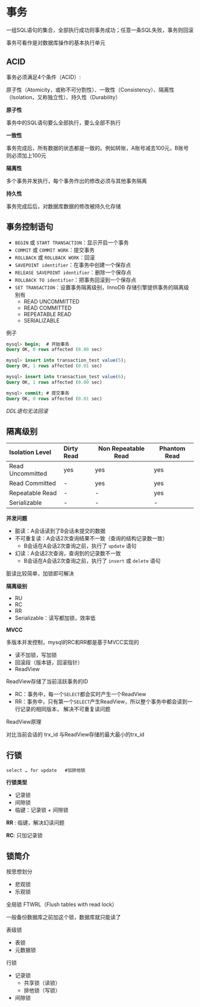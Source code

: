 # 事务

一组SQL语句的集合，全部执行成功则事务成功；任意一条SQL失败，事务则回滚

事务可看作是对数据库操作的基本执行单元

## ACID

事务必须满足4个条件（ACID）:

原子性（Atomicity，或称不可分割性）、一致性（Consistency）、隔离性（Isolation，又称独立性）、持久性（Durability）


**原子性**

事务中的SQL语句要么全部执行，要么全部不执行

**一致性**

事务完成后，所有数据的状态都是一致的。例如转账，A账号减去100元，B账号则必须加上100元

**隔离性**

多个事务并发执行，每个事务作出的修改必须与其他事务隔离

**持久性**

事务完成后后，对数据库数据的修改被持久化存储


## 事务控制语句

- `BEGIN` 或 `START TRANSACTION`：显示开启一个事务
- `COMMIT` 或 `COMMIT WORK`：提交事务
- `ROLLBACK` 或 `ROLLBACK WORK`：回滚
- `SAVEPOINT identifier`：在事务中创建一个保存点
- `RELEASE SAVEPOINT identifier`：删除一个保存点
- `ROLLBACK TO identifier`：把事务回滚到一个保存点
- `SET TRANSACTION`：设置事务隔离级别，InnoDB 存储引擎提供事务的隔离级别有
  - READ UNCOMMITTED
  - READ COMMITTED
  - REPEATABLE READ
  - SERIALIZABLE

例子

```sql
mysql> begin;  # 开始事务
Query OK, 0 rows affected (0.00 sec)

mysql> insert into transaction_test value(5);
Query OK, 1 rows affected (0.01 sec)

mysql> insert into transaction_test value(6);
Query OK, 1 rows affected (0.00 sec)

mysql> commit; # 提交事务
Query OK, 0 rows affected (0.01 sec)
```

*DDL语句无法回滚*


## 隔离级别

| Isolation Level  | Dirty Read | Non Repeatable Read | Phantom Read |
|:---------------- |:---------- | ------------------- | ------------ |
| Read Uncommitted | yes        | yes                 | yes          |
| Read Committed   | -          | yes                 | yes          |
| Repeatable Read  | -          | -                   | yes          |
| Serializable     | -          | -                   | -            |


**并发问题**

- 脏读：A会话读到了B会话未提交的数据
- 不可重复读：A会话2次查询结果不一致（查询的结构记录数一致）
  - B会话在A会话2次查询之前，执行了 `update` 语句
- 幻读：A会话2次查询，查询到的记录数不一致
  - B会话在A会话2次查询之前，执行了 `insert` 或 `delete` 语句


脏读比较简单，加锁即可解决


**隔离级别**

- RU
- RC
- RR
- Serializable：读写都加锁，效率低


**MVCC**

多版本并发控制，mysql的RC和RR都是基于MVCC实现的

- 读不加锁，写加锁
- 回滚段（版本链，回滚指针）
- ReadView

ReadView存储了当前活跃事务的ID
- RC：事务中，每一个`SELECT`都会实时产生一个ReadView
- RR：事务中，只有第一个`SELECT`产生ReadView，所以整个事务中都会读到一行记录的相同版本，
解决不可重复读问题


ReadView原理

对比当前会话的 trx_id 与ReadView存储的最大最小的trx_id


## 行锁

```
select … for update   #加排他锁
```

**行锁类型**

- 记录锁
- 间隙锁
- 临键：记录锁 + 间隙锁


**RR** : 临键，解决幻读问题

**RC**: 只加记录锁


## 锁简介

按思想划分

- 悲观锁
- 乐观锁


全局锁
FTWRL（Flush tables with read lock）

一般备份数据库之前加这个锁，数据库就只能读了


表级锁
- 表锁
- 元数据锁


行锁
- 记录锁
  - 共享锁（读锁）
  - 排他锁（写锁）
- 间隙锁
